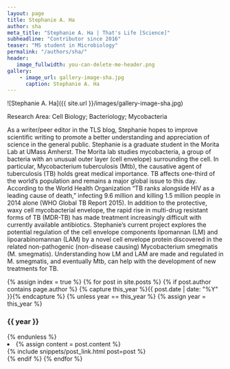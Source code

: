 ```yaml
---
layout: page
title: Stephanie A. Ha
author: sha
meta_title: "Stephanie A. Ha | That's Life [Science]"
subheadline: "Contributor since 2016"
teaser: "MS student in Microbiology"
permalink: "/authors/sha/"
header:
   image_fullwidth: you-can-delete-me-header.png
gallery:
    - image_url: gallery-image-sha.jpg
      caption: Stephanie A. Ha
---
```

![Stephanie A. Ha]({{ site.url }}/images/gallery-image-sha.jpg)

Research Area: Cell Biology; Bacteriology; Mycobacteria

As a writer/peer editor in the TLS blog, Stephanie hopes to improve scientific writing to promote a better understanding and appreciation of science in the general public.
Stephanie is a graduate student in the Morita Lab at UMass Amherst. The Morita lab studies mycobacteria, a group of bacteria with an unusual outer layer (cell envelope) surrounding the cell. In particular,  Mycobacterium tuberculosis (Mtb), the causative agent of tuberculosis (TB) holds great medical importance. TB affects one-third of the world’s population and remains a major global issue to this day. According to the World Health Organization “TB ranks alongside HIV as a leading cause of death,” infecting 9.6 million and killing 1.5 million people in 2014 alone (WHO Global TB Report 2015). In addition to the protective, waxy cell mycobacterial envelope, the rapid rise in multi-drug resistant forms of TB (MDR-TB) has made treatment increasingly difficult with currently available antibiotics.
Stephanie’s current project explores the potential regulation of the cell envelope components lipomannan (LM) and lipoarabinomannan (LAM) by a novel cell envelope protein discovered in the related non-pathogenic (non-disease causing) Mycobacterium smegmatis (M. smegmatis). Understanding how LM and LAM are made and regulated in M. smegmatis, and eventually Mtb, can help with the development of new treatments for TB.

{% assign index = true %}
{% for post in site.posts %}
{% if post.author contains page.author %}
{% capture this_year %}{{ post.date | date: "%Y" }}{% endcapture %}
{% unless year == this_year %}
{% assign year = this_year %}
<h3>{{ year }}</h3>
{% endunless %}
<li>
{% assign content = post.content %}
<article>
{% include snippets/post_link.html post=post %}
</article>
</li>
{% endif %}
{% endfor %}
